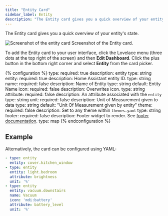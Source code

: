 ```yaml
---
title: "Entity Card"
sidebar_label: Entity
description: "The Entity card gives you a quick overview of your entity's state"
---
```


The Entity card gives you a quick overview of your entity's state.

<p class='img'>
  <img src='/images/lovelace/lovelace_entity_card.png' alt='Screenshot of the entity card'>
  Screenshot of the Entity card.
</p>

To add the Entity card to your user interface, click the Lovelace menu (three dots at the top right of the screen) and then **Edit Dashboard**. Click the plus button in the bottom right corner and select **Entity** from the card picker.

{% configuration %}
type:
  required: true
  description: entity
  type: string
entity:
  required: true
  description: Home Assistant entity ID.
  type: string
name:
  required: false
  description: Name of Entity
  type: string
  default: Entity Name
icon:
  required: false
  description: Overwrites icon.
  type: string
attribute:
  required: false
  description: An attribute associated with the `entity`
  type: string
unit:
  required: false
  description: Unit of Measurement given to data
  type: string
  default: "Unit Of Measurement given by entity"
theme:
  required: false
  description: Set to any theme within `themes.yaml`
  type: string
footer:
  required: false
  description: Footer widget to render. See [footer documentation](/lovelace/header-footer/).
  type: map
{% endconfiguration %}

## Example

Alternatively, the card can be configured using YAML:

```yaml
- type: entity
  entity: cover.kitchen_window
- type: entity
  entity: light.bedroom
  attribute: brightness
  unit: '%'
- type: entity
  entity: vacuum.downstairs
  name: Vacuum
  icon: 'mdi:battery'
  attribute: battery_level
  unit: '%'
```